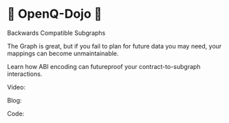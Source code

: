 # 🤺 OpenQ-Dojo 🥷

Backwards Compatible Subgraphs

The Graph is great, but if you fail to plan for future data you may need, your mappings can become unmaintainable.

Learn how ABI encoding can futureproof your contract-to-subgraph interactions.

Video:

Blog:

Code: